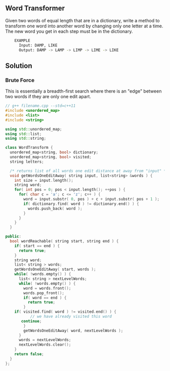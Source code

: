 ## Word Transformer
   Given two words of equal length that are in a dictionary, write a method to transform one
   word into another word by changing only one letter at a time. The new word you get in each
   step must be in the dictionary.

``` bash
    EXAMPLE
      Input: DAMP, LIKE
      Output: DAMP -> LAMP -> LIMP -> LIME -> LIKE
```

## Solution

### Brute Force
This is essentially a breadth-first search where there is an "edge" between two words if they are only one edit
apart.

```c++
// g++ filename.cpp --std=c++11
#include <unordered_map>
#include <list>
#include <string>

using std::unordered_map;
using std::list;
using std::string;

class WordTransform {
  unordered_map<string, bool> dictionary;
  unordered_map<string, bool> visited;
  string letters;

  /* returns list of all words one edit distance at away from "input" */
  void getWordsOneEditAway( string input, list<string> &words ) {
    int size = input.length();
    string word;
    for( int pos = 0; pos < input.length(); ++pos ) {
      for( char c = 'a'; c <= 'z'; c++ ) {
        word = input.substr( 0, pos ) + c + input.substr( pos + 1 );
        if( dictionary.find( word ) != dictionary.end() ) {
          words.push_back( word );
        }
      }
    }
  }

public:
  bool wordReachable( string start, string end ) {
    if( start == end ) {
      return true;
    }
    string word;
    list< string > words;
    getWordsOneEditAway( start, words );
    while( !words.empty() ) {
      list< string > nextLevelWords;
      while( !words.empty() ) {
        word = words.front();
        words.pop_front();
        if( word == end ) {
          return true;
        }
	if( visited.find( word ) != visited.end() ) {
           // we have already visited this word
	   continue;
        }
        getWordsOneEditAway( word, nextLevelWords );
      }
      words = nextLevelWords;
      nextLevelWords.clear();
    }
    return false;
  }
};
```


